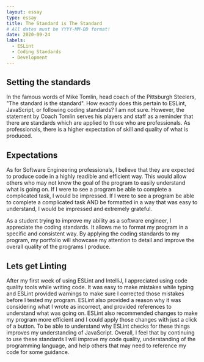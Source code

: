 ```yaml
---
layout: essay
type: essay
title: The Standard is The Standard
# All dates must be YYYY-MM-DD format!
date: 2020-09-24
labels:
  - ESLint
  - Coding Standards
  - Development
---
```


## Setting the standards

In the famous words of Mike Tomlin, head coach of the Pittsburgh Steelers, "The standard is the standard". How exactly does this pertain to ESLint, JavaScript, or following coding standards? I am not sure. However, the statement by Coach Tomlin serves his players and staff as a reminder that there are standards which are applied to those who are professionals. As professionals, there is a higher expectation of skill and quality of what is produced. 

## Expectations

As for Software Engineering professionals, I believe that they are expected to produce code in a highly readible and efficient way. This would allow others who may not know the goal of the program to easily understand what is going on. If I were to see a program be able to complete a complicated task, I would be impressed. If I were to see a program be able to complete a complicated task AND be formatted in a way that was easy to understand, I would be impressed and extremely grateful.

As a student trying to improve my ability as a software engineer, I appreciate the coding standards. It allows me to format my program in a specific and consistent way. By applying the coding standards to my program, my portfolio will showcase my attention to detail and improve the overall quality of the programs I produce. 

## Lets get Linting
 
After my first week of using ESLint and IntelliJ, I appreciated using code quality tools while writing code. It was easy to make mistakes while typing and ESLint provided warnings to make sure I corrected those mistakes before I tested my program. ESLint also provided a reason why it was considering what I wrote as incorrect, and provided references to understand what was going on. ESLint also recommended changes to make my program more efficient and I could apply those changes with just a click of a button. To be able to understand why ESLint checks for these things improves my understanding of JavaScript. Overall, I feel that by continuing to use these standards I will improve my code quality, understanding of the programming language, and help others that may need to reference my code for some guidance.
